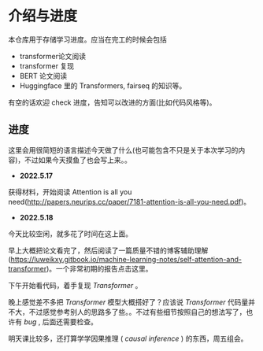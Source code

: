 # 介绍与进度

本仓库用于存储学习进度。应当在完工的时候会包括 

* transformer论文阅读
* transformer 复现
* BERT 论文阅读
* Huggingface 里的  Transformers,  fairseq 的知识等。

有空的话欢迎 check 进度，告知可以改进的方面(比如代码风格等)。



## 进度

这里会用很简短的语言描述今天做了什么(也可能包含不只是关于本次学习的内容)，不过如果今天摸鱼了也会写上来。。



* **2022.5.17**

获得材料，开始阅读 Attention is all you need(http://papers.neurips.cc/paper/7181-attention-is-all-you-need.pdf)。



* **2022.5.18**

今天比较空闲，就多花了时间在这上面。

早上大概把论文看完了，然后阅读了一篇质量不错的博客辅助理解(https://luweikxy.gitbook.io/machine-learning-notes/self-attention-and-transformer)。一个非常初期的报告点击这里。

下午开始看代码，着手复现 *Transformer* 。

晚上感觉差不多把 *Transformer* 模型大概搭好了？应该说 *Transformer* 代码量并不大，不过感觉参考别人的思路多了些。。不过有些细节按照自己的想法写了，也许有 *bug* , 后面还需要检查。

明天课比较多，还打算学学因果推理 ( *causal inference* ) 的东西，周五组会。









 

